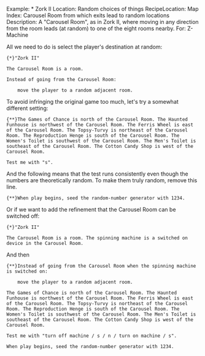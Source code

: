 Example: * Zork II
Location: Random choices of things
RecipeLocation: Map
Index: Carousel Room from which exits lead to random locations
Description: A "Carousel Room", as in Zork II, where moving in any direction from the room leads (at random) to one of the eight rooms nearby.
For: Z-Machine

  
All we need to do is select the player's destination at random:

  

``` inform7
{*}"Zork II"

The Carousel Room is a room.

Instead of going from the Carousel Room:

	move the player to a random adjacent room.
```

  
To avoid infringing the original game too much, let's try a somewhat different setting:

  

``` inform7
{**}The Games of Chance is north of the Carousel Room. The Haunted Funhouse is northwest of the Carousel Room. The Ferris Wheel is east of the Carousel Room. The Topsy-Turvy is northeast of the Carousel Room. The Reproduction Henge is south of the Carousel Room. The Women's Toilet is southwest of the Carousel Room. The Men's Toilet is southeast of the Carousel Room. The Cotton Candy Shop is west of the Carousel Room.

Test me with "s".
```

  
And the following means that the test runs consistently even though the numbers are theoretically random. To make them truly random, remove this line.

  

``` inform7
{**}When play begins, seed the random-number generator with 1234.
```

  
Or if we want to add the refinement that the Carousel Room can be switched off:

  

``` inform7
{*}"Zork II"

The Carousel Room is a room. The spinning machine is a switched on device in the Carousel Room.
```

  
And then

  

``` inform7
{**}Instead of going from the Carousel Room when the spinning machine is switched on:

	move the player to a random adjacent room.

The Games of Chance is north of the Carousel Room. The Haunted Funhouse is northwest of the Carousel Room. The Ferris Wheel is east of the Carousel Room. The Topsy-Turvy is northeast of the Carousel Room. The Reproduction Henge is south of the Carousel Room. The Women's Toilet is southwest of the Carousel Room. The Men's Toilet is southeast of the Carousel Room. The Cotton Candy Shop is west of the Carousel Room.

Test me with "turn off machine / s / n / turn on machine / s".

When play begins, seed the random-number generator with 1234.
```

